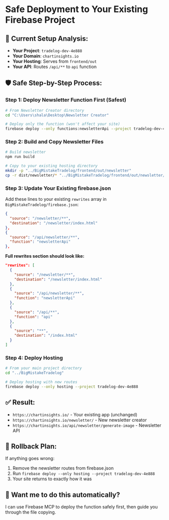# Safe Deployment to Your Existing Firebase Project

## 🎯 **Current Setup Analysis:**
- **Your Project**: `tradelog-dev-4e888` 
- **Your Domain**: `chartinsights.io`
- **Your Hosting**: Serves from `frontend/out`
- **Your API**: Routes `/api/**` to `api` function

## 🛡️ **Safe Step-by-Step Process:**

### **Step 1: Deploy Newsletter Function First (Safest)**
```bash
# From Newsletter Creator directory
cd "C:\Users\shala\Desktop\Newsletter Creator"

# Deploy only the function (won't affect your site)
firebase deploy --only functions:newsletterApi --project tradelog-dev-4e888
```

### **Step 2: Build and Copy Newsletter Files**
```bash
# Build newsletter
npm run build

# Copy to your existing hosting directory
mkdir -p "../BigMistakeTradelog/frontend/out/newsletter"
cp -r dist/newsletter/* "../BigMistakeTradelog/frontend/out/newsletter/"
```

### **Step 3: Update Your Existing firebase.json**
Add these lines to your existing `rewrites` array in `BigMistakeTradelog/firebase.json`:

```json
{
  "source": "/newsletter/**",
  "destination": "/newsletter/index.html"
},
{
  "source": "/api/newsletter/**", 
  "function": "newsletterApi"
},
```

**Full rewrites section should look like:**
```json
"rewrites": [
  {
    "source": "/newsletter/**",
    "destination": "/newsletter/index.html"
  },
  {
    "source": "/api/newsletter/**",
    "function": "newsletterApi"
  },
  {
    "source": "/api/**",
    "function": "api"
  },
  {
    "source": "**",
    "destination": "/index.html"
  }
]
```

### **Step 4: Deploy Hosting**
```bash
# From your main project directory
cd "../BigMistakeTradelog"

# Deploy hosting with new routes
firebase deploy --only hosting --project tradelog-dev-4e888
```

## ✅ **Result:**
- `https://chartinsights.io/` - Your existing app (unchanged)
- `https://chartinsights.io/newsletter/` - New newsletter creator
- `https://chartinsights.io/api/newsletter/generate-image` - Newsletter API

## 🔄 **Rollback Plan:**
If anything goes wrong:
1. Remove the newsletter routes from firebase.json
2. Run `firebase deploy --only hosting --project tradelog-dev-4e888`
3. Your site returns to exactly how it was

## 🤔 **Want me to do this automatically?**
I can use Firebase MCP to deploy the function safely first, then guide you through the file copying.
